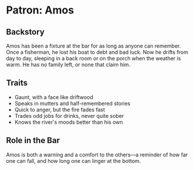 # Patron: Amos

## Backstory

Amos has been a fixture at the bar for as long as anyone can remember. Once a fisherman, he lost his boat to debt and bad luck. Now he drifts from day to day, sleeping in a back room or on the porch when the weather is warm. He has no family left, or none that claim him.

## Traits

- Gaunt, with a face like driftwood
- Speaks in mutters and half-remembered stories
- Quick to anger, but the fire fades fast
- Trades odd jobs for drinks, never quite sober
- Knows the river's moods better than his own

## Role in the Bar

Amos is both a warning and a comfort to the others—a reminder of how far one can fall, and how long one can linger at the bottom. 